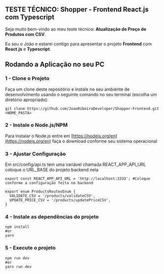 ## TESTE TÉCNICO: Shopper - Frontend React.js com Typescript

Seja muito bem-vindo ao meu teste técnico: **Atualização de Preço de Produtos com CSV**.

Eu sou o João e estarei contigo para apresentar o projeto **Frontend** com **React.js** e **Typescript**.

## Rodando a Aplicação no seu PC

### 1 - Clone o Projeto

Faça um clone deste repositório e instale no seu ambiente de desenvolvimento usando o seguinte comando no seu terminal (escolha um diretório apropriado):

```shell
git clone https://github.com/JoaoRibeiroDeveloper/Shopper-Frontend.git <NOME_PASTA>
```

### 2 - Instale o Node.js/NPM

Para instalar o Node.js entre em [https://nodejs.org/en](https://nodejs.org/en) faça o download conforme seu sistema operacional

### 3 - Ajustar Configuração

Em src/config/api.ts tem uma variável chamada REACT_APP_API_URL coloque o URL_BASE do projeto backend nela

```shell
export const REACT_APP_API_URL = 'http://localhost:3333'; #Coloque conforme a configuração feita no backend

export enum ProductsRoutesEnum {
  VALIDATE_CSV = '/products/validateCSV',
  UPDATE_PRICE_CSV = '/products/updatePriceCSV',
}

```

### 4 - Instale as dependências do projeto

```shell
npm install
#or
yarn
```

### 5 - Execute o projeto

```shell
npm run dev
#or
yarn run dev
```
